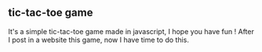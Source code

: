 <h2> tic-tac-toe game </h2>
It's a simple tic-tac-toe game made in javascript, I hope you have fun ! After I post in a website this game, now I have time to do this. 
